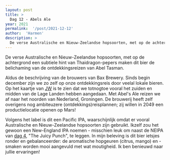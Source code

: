 ```yaml
---
layout: post
title: >
  Dag 12 - Abels Ale
year: 2021
permalink:  '/post/2021-12-12'
author:  'Harmen'
description: >
  De verse Australische en Nieuw-Zeelandse hopsoorten, met op de achtergrond een subtiele hint van Thaidragon-pepers maken dit bier de belichaming van de ontdekkingsreizen van Abel Tasman.
---
```

<p class='intro'><span class='dropcap'>D</span>e verse Australische en Nieuw-Zeelandse hopsoorten, met op de achtergrond een subtiele hint van Thaidragon-pepers maken dit bier de belichaming van de ontdekkingsreizen van Abel Tasman.</p>

Aldus de beschrijving van de brouwers van Bax Brewery. Sinds begin december zijn we zo zelf op onze ontdekkingsreis door veelal lokale bieren. Op het kaartje van [JW](https://esrinederland.maps.arcgis.com/apps/instant/minimalist/index.html?appid=f20561342afa46efbd4c6daf85ee9ab3) is te zien dat we totnogtoe vooral het zuiden en midden van de Lage Landen hebben aangedaan. Met Abel's Ale reizen we af naar het noorden van Nederland, Groningen. De brouwerij heeft zelf overigens nog ambiteuzere (ontdekkings)reisplannen; zij willen in 2049 een productielocatie openen op Mars!

Volgens het label is dit een Pacific IPA, waarschijnlijk omdat er vooral Australische en Nieuw-Zeelandse hopsoorten zijn gebruikt. Ikzelf zou het gewoon een New-England IPA noemen - misschien leuk om naast de NEIPA van [dag 4](https://beercalendar.harmenvanrossum.nl/day/4), "The Juicy Punch", te leggen. In mijn beleving is dit bier ietsjes ronder en gebalanceerder: de aromatische hopgeuren (citrus, mango) en -smaken worden mooi aangevuld met wat moutigheid. Ik ben benieuwd naar jullie ervaringen!

